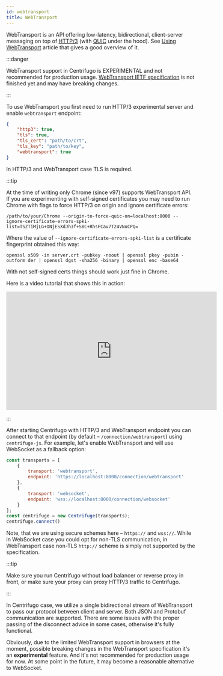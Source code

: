 ```yaml
---
id: webtransport
title: WebTransport
---
```


WebTransport is an API offering low-latency, bidirectional, client-server messaging on top of [HTTP/3](https://developer.mozilla.org/en-US/docs/Glossary/HTTP_3) (with [QUIC](https://developer.mozilla.org/en-US/docs/Glossary/QUIC) under the hood). See [Using WebTransport](https://web.dev/webtransport/) article that gives a good overview of it.

:::danger

WebTransport support in Centrifugo is EXPERIMENTAL and not recommended for production usage. [WebTransport IETF specification](https://datatracker.ietf.org/doc/draft-ietf-webtrans-http3/) is not finished yet and may have breaking changes.

:::

To use WebTransport you first need to run HTTP/3 experimental server and enable `webtransport` endpoint:

```json title="config.json"
{
    "http3": true,
    "tls": true,
    "tls_cert": "path/to/crt",
    "tls_key": "path/to/key",
    "webtransport": true
}
```

In HTTP/3 and WebTransport case TLS is required.

:::tip

At the time of writing only Chrome (since v97) supports WebTransport API. If you are experimenting with self-signed certificates you may need to run Chrome with flags to force HTTP/3 on origin and ignore certificate errors:

```
/path/to/your/Chrome --origin-to-force-quic-on=localhost:8000 --ignore-certificate-errors-spki-list=TSZTiMjLG+DNjESXdJh3f+S8C+RhsFCav7T24VNuCPQ=
```

Where the value of `--ignore-certificate-errors-spki-list` is a certificate fingerprint obtained this way:

```
openssl x509 -in server.crt -pubkey -noout | openssl pkey -pubin -outform der | openssl dgst -sha256 -binary | openssl enc -base64
```

With not self-signed certs things should work just fine in Chrome.

Here is a video tutorial that shows this in action:

<iframe width="560" height="315" src="https://www.youtube.com/embed/RmhggpXPncU" title="YouTube video player" frameBorder="0" allow="accelerometer; autoplay; clipboard-write; encrypted-media; gyroscope; picture-in-picture" allowFullScreen></iframe>

:::

After starting Centrifugo with HTTP/3 and WebTransport endpoint you can connect to that endpoint (by default – `/connection/webtransport`) using `centrifuge-js`. For example, let's enable WebTransport and will use WebSocket as a fallback option:

```javascript
const transports = [
    {
        transport: 'webtransport',
        endpoint: 'https://localhost:8000/connection/webtransport'
    },
    {
        transport: 'websocket',
        endpoint: 'wss://localhost:8000/connection/websocket'
    }
];
const centrifuge = new Centrifuge(transports);
centrifuge.connect()
```

Note, that we are using secure schemes here – `https://` and `wss://`. While in WebSocket case you could opt for non-TLS communication, in WebTransport case non-TLS `http://` scheme is simply not supported by the specification.

:::tip

Make sure you run Centrifugo without load balancer or reverse proxy in front, or make sure your proxy can proxy HTTP/3 traffic to Centrifugo.

:::

In Centrifugo case, we utilize a single bidirectional stream of WebTransport to pass our protocol between client and server. Both JSON and Protobuf communication are supported. There are some issues with the proper passing of the disconnect advice in some cases, otherwise it's fully functional.

Obviously, due to the limited WebTransport support in browsers at the moment, possible breaking changes in the WebTransport specification it's an **experimental** feature. And it's not recommended for production usage for now. At some point in the future, it may become a reasonable alternative to WebSocket.
